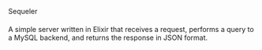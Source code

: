 Sequeler
####

A simple server written in Elixir that receives a request,
performs a query to a MySQL backend, and returns the response in JSON format.



